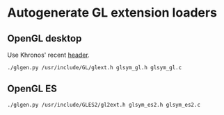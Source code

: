 # Autogenerate GL extension loaders

## OpenGL desktop

Use Khronos' recent [header](www.opengl.org/registry/api/glext.h).

    ./glgen.py /usr/include/GL/glext.h glsym_gl.h glsym_gl.c

## OpenGL ES

    ./glgen.py /usr/include/GLES2/gl2ext.h glsym_es2.h glsym_es2.c
